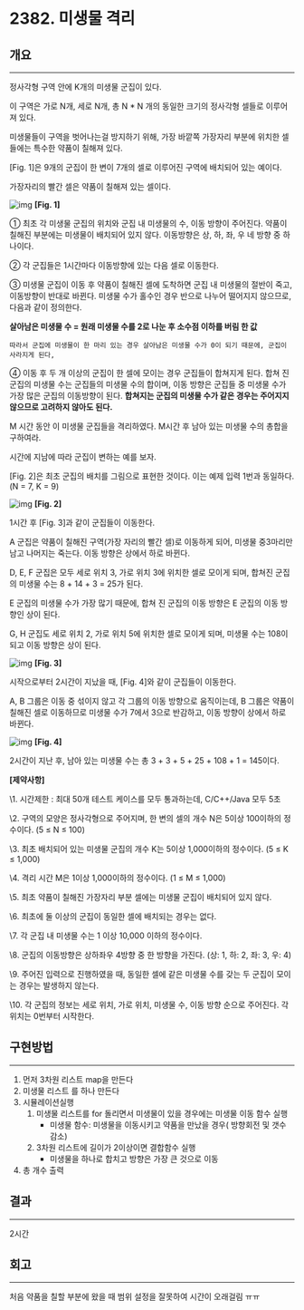 # 2382. 미생물 격리


## 개요

---



정사각형 구역 안에 K개의 미생물 군집이 있다.

이 구역은 가로 N개, 세로 N개, 총 N * N 개의 동일한 크기의 정사각형 셀들로 이루어져 있다.

미생물들이 구역을 벗어나는걸 방지하기 위해, 가장 바깥쪽 가장자리 부분에 위치한 셀들에는 특수한 약품이 칠해져 있다.

[Fig. 1]은 9개의 군집이 한 변이 7개의 셀로 이루어진 구역에 배치되어 있는 예이다.

가장자리의 빨간 셀은 약품이 칠해져 있는 셀이다.


![img](https://swexpertacademy.com/main/common/fileDownload.do?downloadType=CKEditorImages&fileId=AV599Ik6AH8DFAVl)
**[Fig. 1]**

 

  ① 최초 각 미생물 군집의 위치와 군집 내 미생물의 수, 이동 방향이 주어진다. 약품이 칠해진 부분에는 미생물이 배치되어 있지 않다. 이동방향은 상, 하, 좌, 우 네 방향 중 하나이다.

  ② 각 군집들은 1시간마다 이동방향에 있는 다음 셀로 이동한다.

  ③ 미생물 군집이 이동 후 약품이 칠해진 셀에 도착하면 군집 내 미생물의 절반이 죽고, 이동방향이 반대로 바뀐다. 
    미생물 수가 홀수인 경우 반으로 나누어 떨어지지 않으므로, 다음과 같이 정의한다.
    

**살아남은 미생물 수 = 원래 미생물 수를 2로 나눈 후 소수점 이하를 버림 한 값**


    따라서 군집에 미생물이 한 마리 있는 경우 살아남은 미생물 수가 0이 되기 때문에, 군집이 사라지게 된다,

  ④ 이동 후 두 개 이상의 군집이 한 셀에 모이는 경우 군집들이 합쳐지게 된다. 
    합쳐 진 군집의 미생물 수는 군집들의 미생물 수의 합이며, 이동 방향은 군집들 중 미생물 수가 가장 많은 군집의 이동방향이 된다. 
    **합쳐지는 군집의 미생물 수가 같은 경우는 주어지지 않으므로 고려하지 않아도 된다.**
   

M 시간 동안 이 미생물 군집들을 격리하였다. M시간 후 남아 있는 미생물 수의 총합을 구하여라.

시간에 지남에 따라 군집이 변하는 예를 보자.

[Fig. 2]은 최초 군집의 배치를 그림으로 표현한 것이다. 이는 예제 입력 1번과 동일하다. (N = 7, K = 9)
 

![img](https://swexpertacademy.com/main/common/fileDownload.do?downloadType=CKEditorImages&fileId=AV59-UbaAIIDFAVl)
**[Fig. 2]**


1시간 후 [Fig. 3]과 같이 군집들이 이동한다.

A 군집은 약품이 칠해진 구역(가장 자리의 빨간 셀)로 이동하게 되어, 미생물 중3마리만 남고 나머지는 죽는다. 이동 방향은 상에서 하로 바뀐다.

D, E, F 군집은 모두 세로 위치 3, 가로 위치 3에 위치한 셀로 모이게 되며, 합쳐진 군집의 미생물 수는 8 + 14 + 3 = 25가 된다.

E 군집의 미생물 수가 가장 많기 때문에, 합쳐 진 군집의 이동 방향은 E 군집의 이동 방향인 상이 된다.

G, H 군집도 세로 위치 2, 가로 위치 5에 위치한 셀로 모이게 되며, 미생물 수는 108이 되고 이동 방향은 상이 된다.

 

![img](https://swexpertacademy.com/main/common/fileDownload.do?downloadType=CKEditorImages&fileId=AV59-iS6AIUDFAVl)
**[Fig. 3]**



시작으로부터 2시간이 지났을 때, [Fig. 4]와 같이 군집들이 이동한다.

A, B 그룹은 이동 중 섞이지 않고 각 그룹의 이동 방향으로 움직이는데, B 그룹은 약품이 칠해진 셀로 이동하므로 미생물 수가 7에서 3으로 반감하고, 이동 방향이 상에서 하로 바뀐다.
 
 

![img](https://swexpertacademy.com/main/common/fileDownload.do?downloadType=CKEditorImages&fileId=AV59-wPKAI4DFAVl)
**[Fig. 4]**



2시간이 지난 후, 남아 있는 미생물 수는 총 3 + 3 + 5 + 25 + 108 + 1 = 145이다.


**[제약사항]**

\1. 시간제한 : 최대 50개 테스트 케이스를 모두 통과하는데, C/C++/Java 모두 5초

\2. 구역의 모양은 정사각형으로 주어지며, 한 변의 셀의 개수 N은 5이상 100이하의 정수이다. (5 ≤ N ≤ 100)

\3. 최초 배치되어 있는 미생물 군집의 개수 K는 5이상 1,000이하의 정수이다. (5 ≤ K ≤ 1,000)

\4. 격리 시간 M은 1이상 1,000이하의 정수이다. (1 ≤ M ≤ 1,000)

\5. 최초 약품이 칠해진 가장자리 부분 셀에는 미생물 군집이 배치되어 있지 않다.

\6. 최초에 둘 이상의 군집이 동일한 셀에 배치되는 경우는 없다.

\7. 각 군집 내 미생물 수는 1 이상 10,000 이하의 정수이다.

\8. 군집의 이동방향은 상하좌우 4방향 중 한 방향을 가진다. (상: 1, 하: 2, 좌: 3, 우: 4)

\9. 주어진 입력으로 진행하였을 때, 동일한 셀에 같은 미생물 수를 갖는 두 군집이 모이는 경우는 발생하지 않는다.

\10. 각 군집의 정보는 세로 위치, 가로 위치, 미생물 수, 이동 방향 순으로 주어진다. 각 위치는 0번부터 시작한다.

## 구현방법

---

1. 먼저 3차원 리스트 map을 만든다
2. 미생물 리스트 를 하나 만든다
3. 시뮬레이션실행
   1. 미생물 리스트를 for 돌리면서 미생물이 있을 경우에는 미생물 이동 함수 실행
      - 미생물 함수:  미생물을 이동시키고 약품을 만났을 경우( 방향회전 및  갯수 감소)
   2. 3차원 리스트에 길이가 2이상이면 결합함수 실행
      - 미생물을 하나로 합치고 방향은 가장 큰 것으로 이동
4.  총 개수 출력

## 결과

---

2시간

## 회고

---

처음 약품을 칠할 부분에 왔을 때 범위 설정을 잘못하여 시간이 오래걸림 ㅠㅠ

